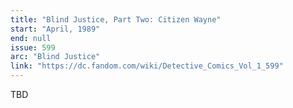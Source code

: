 ```yaml
---
title: "Blind Justice, Part Two: Citizen Wayne"
start: "April, 1989"
end: null
issue: 599
arc: "Blind Justice"
link: "https://dc.fandom.com/wiki/Detective_Comics_Vol_1_599"
---
```


TBD
